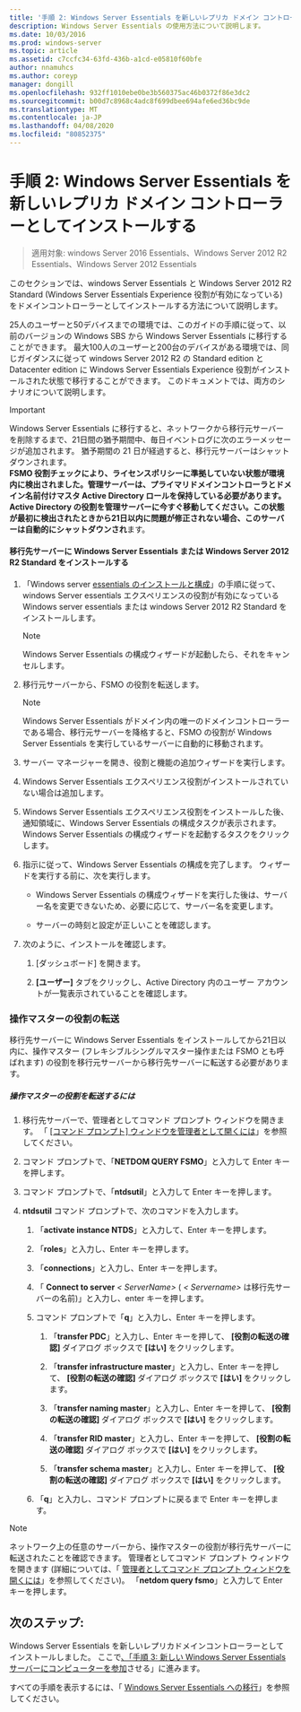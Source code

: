 ```yaml
---
title: '手順 2: Windows Server Essentials を新しいレプリカ ドメイン コントローラーとしてインストールする'
description: Windows Server Essentials の使用方法について説明します。
ms.date: 10/03/2016
ms.prod: windows-server
ms.topic: article
ms.assetid: c7ccfc34-63fd-436b-a1cd-e05810f60bfe
author: nnamuhcs
ms.author: coreyp
manager: dongill
ms.openlocfilehash: 932ff1010ebe0be3b560375ac46b0372f86e3dc2
ms.sourcegitcommit: b00d7c8968c4adc8f699dbee694afe6ed36bc9de
ms.translationtype: MT
ms.contentlocale: ja-JP
ms.lasthandoff: 04/08/2020
ms.locfileid: "80852375"
---
```

# <a name="step-2-install-windows-server-essentials-as-a-new-replica-domain-controller"></a>手順 2: Windows Server Essentials を新しいレプリカ ドメイン コントローラーとしてインストールする

>適用対象: windows Server 2016 Essentials、Windows Server 2012 R2 Essentials、Windows Server 2012 Essentials

このセクションでは、windows Server Essentials と Windows Server 2012 R2 Standard (Windows Server Essentials Experience 役割が有効になっている) をドメインコントローラーとしてインストールする方法について説明します。  
  
 25人のユーザーと50デバイスまでの環境では、このガイドの手順に従って、以前のバージョンの Windows SBS から Windows Server Essentials に移行することができます。 最大100人のユーザーと200台のデバイスがある環境では、同じガイダンスに従って windows Server 2012 R2 の Standard edition と Datacenter edition に Windows Server Essentials Experience 役割がインストールされた状態で移行することができます。 このドキュメントでは、両方のシナリオについて説明します。  
  
> [!IMPORTANT]
>  Windows Server Essentials に移行すると、ネットワークから移行元サーバーを削除するまで、21日間の猶予期間中、毎日イベントログに次のエラーメッセージが追加されます。 猶予期間の 21 日が経過すると、移行元サーバーはシャットダウンされます。 <br> **FSMO 役割チェックにより、ライセンスポリシーに準拠していない状態が環境内に検出されました。管理サーバーは、プライマリドメインコントローラとドメイン名前付けマスタ Active Directory ロールを保持している必要があります。Active Directory の役割を管理サーバーに今すぐ移動してください。この状態が最初に検出されたときから21日以内に問題が修正されない場合、このサーバーは自動的にシャットダウンされ**ます。   
  
#### <a name="install-windows-server-essentials-or-windows-server-2012-r2-standard-on-the-destination-server"></a>移行先サーバーに Windows Server Essentials または Windows Server 2012 R2 Standard をインストールする  
  
1.  「Windows server [essentials のインストールと構成](../install/Install-and-Configure-Windows-Server-Essentials-or-Windows-Server-Essentials-Experience.md)」の手順に従って、windows Server essentials エクスペリエンスの役割が有効になっている Windows server essentials または windows Server 2012 R2 Standard をインストールします。  
  
    > [!NOTE]
    >  Windows Server Essentials の構成ウィザードが起動したら、それをキャンセルします。  
  
2.  移行元サーバーから、FSMO の役割を転送します。  
  
    > [!NOTE]
    >  Windows Server Essentials がドメイン内の唯一のドメインコントローラーである場合、移行元サーバーを降格すると、FSMO の役割が Windows Server Essentials を実行しているサーバーに自動的に移動されます。  
  
3.  サーバー マネージャーを開き、役割と機能の追加ウィザードを実行します。  
  
4.  Windows Server Essentials エクスペリエンス役割がインストールされていない場合は追加します。  
  
5.  Windows Server Essentials エクスペリエンス役割をインストールした後、通知領域に、Windows Server Essentials の構成タスクが表示されます。 Windows Server Essentials の構成ウィザードを起動するタスクをクリックします。  
  
6.  指示に従って、Windows Server Essentials の構成を完了します。 ウィザードを実行する前に、次を実行します。  
  
    -   Windows Server Essentials の構成ウィザードを実行した後は、サーバー名を変更できないため、必要に応じて、サーバー名を変更します。  
  
    -   サーバーの時刻と設定が正しいことを確認します。  
  
7.  次のように、インストールを確認します。  
  
    1.  [ダッシュボード] を開きます。  
  
    2.  **[ユーザー]** タブをクリックし、Active Directory 内のユーザー アカウントが一覧表示されていることを確認します。  
  
### <a name="transfer-the-operations-master-roles"></a>操作マスターの役割の転送  
 移行先サーバーに Windows Server Essentials をインストールしてから21日以内に、操作マスター (フレキシブルシングルマスター操作または FSMO とも呼ばれます) の役割を移行元サーバーから移行先サーバーに転送する必要があります。  
  
##### <a name="to-transfer-the-operations-master-roles"></a>操作マスターの役割を転送するには  
  
1.  移行先サーバーで、管理者としてコマンド プロンプト ウィンドウを開きます。 「 [[コマンド プロンプト] ウィンドウを管理者として開くには](https://technet.microsoft.com/library/cc947813\(v=WS.10\).aspx)」を参照してください。  
  
2.  コマンド プロンプトで、「**NETDOM QUERY FSMO**」と入力して Enter キーを押します。  
  
3.  コマンド プロンプトで、「**ntdsutil**」と入力して Enter キーを押します。  
  
4.  **ntdsutil** コマンド プロンプトで、次のコマンドを入力します。  
  
    1.  「**activate instance NTDS**」と入力して、Enter キーを押します。  
  
    2.  「**roles**」と入力し、Enter キーを押します。  
  
    3.  「**connections**」と入力し、Enter キーを押します。  
  
    4.  「 **Connect to server** *< ServerName\>* ( *< Servername\>* は移行先サーバーの名前)」と入力し、enter キーを押します。  
  
    5.  コマンド プロンプトで「**q**」と入力し、Enter キーを押します。  
  
        1.  「**transfer PDC**」と入力し、Enter キーを押して、 **[役割の転送の確認]** ダイアログ ボックスで **[はい]** をクリックします。  
  
        2.  「**transfer infrastructure master**」と入力し、Enter キーを押して、 **[役割の転送の確認]** ダイアログ ボックスで **[はい]** をクリックします。  
  
        3.  「**transfer naming master**」と入力し、Enter キーを押して、 **[役割の転送の確認]** ダイアログ ボックスで **[はい]** をクリックします。  
  
        4.  「**transfer RID master**」と入力し、Enter キーを押して、 **[役割の転送の確認]** ダイアログ ボックスで **[はい]** をクリックします。  
  
        5.  「**transfer schema master**」と入力し、Enter キーを押して、 **[役割の転送の確認]** ダイアログ ボックスで **[はい]** をクリックします。  
  
    6.  「**q**」と入力し、コマンド プロンプトに戻るまで Enter キーを押します。  
  
> [!NOTE]
>  ネットワーク上の任意のサーバーから、操作マスターの役割が移行先サーバーに転送されたことを確認できます。 管理者としてコマンド プロンプト ウィンドウを開きます (詳細については、「 [管理者としてコマンド プロンプト ウィンドウを開くには](https://technet.microsoft.com/library/cc947813\(v=WS.10\).aspx)」を参照してください)。 「**netdom query fsmo**」と入力して Enter キーを押します。  
  
## <a name="next-steps"></a>次のステップ:  
 Windows Server Essentials を新しいレプリカドメインコントローラーとしてインストールしました。 ここで[、「手順 3: 新しい Windows Server Essentials サーバーにコンピューターを参加](Step-3--Join-computers-to-the-new-Windows-Server-Essentials-server.md)させる」に進みます。  
  
すべての手順を表示するには、「 [Windows Server Essentials への移行](Migrate-from-Previous-Versions-to-Windows-Server-Essentials-or-Windows-Server-Essentials-Experience.md)」を参照してください。

